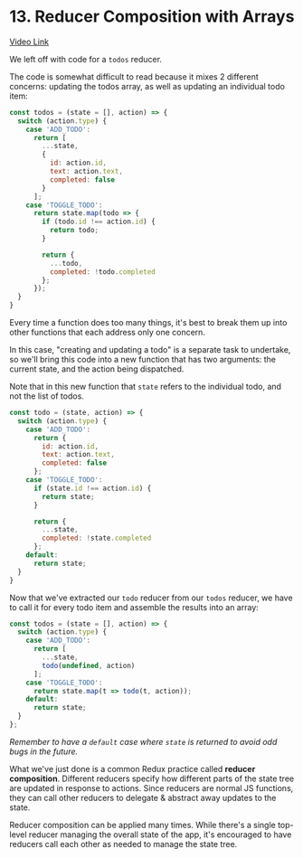 # 13. Reducer Composition with Arrays
[Video Link](https://egghead.io/lessons/javascript-redux-reducer-composition-with-arrays)

We left off with code for a `todos` reducer. 

The code is somewhat difficult to read because it mixes 2 different concerns: updating the todos array, as well as updating an individual todo item:

```JavaScript
const todos = (state = [], action) => {
  switch (action.type) {
    case 'ADD_TODO':
      return [
        ...state,
        {
          id: action.id,
          text: action.text,
          completed: false
        }
      ];
    case 'TOGGLE_TODO':
      return state.map(todo => {
        if (todo.id !== action.id) {
          return todo;
        }

        return {
          ...todo,
          completed: !todo.completed
        };
      });
  }
}
```

Every time a function does too many things, it's best to break them up into other functions that each address only one concern. 

In this case, "creating and updating a todo" is a separate task to undertake, so we'll bring this code into a new function that has two arguments: the current state, and the action being dispatched.

Note that in this new function that `state` refers to the individual todo, and not the list of todos.
```Javascript
const todo = (state, action) => {
  switch (action.type) {
    case 'ADD_TODO':
      return {
        id: action.id,
        text: action.text,
        completed: false
      };
    case 'TOGGLE_TODO':
      if (state.id !== action.id) {
        return state;
      }

      return {
        ...state,
        completed: !state.completed
      };
    default:
      return state;
  }
}
```

Now that we've extracted our `todo` reducer from our `todos` reducer, we have to call it for every todo item and assemble the results into an array:

```JavaScript
const todos = (state = [], action) => {
  switch (action.type) {
    case 'ADD_TODO':
      return [
        ...state,
        todo(undefined, action)
      ];
    case 'TOGGLE_TODO':
      return state.map(t => todo(t, action));
    default:
      return state;
  }
};
```
_Remember to have a `default` case where `state` is returned to avoid odd bugs in the future._

What we've just done is a common Redux practice called **reducer composition**. Different reducers specify how different parts of the state tree are updated in response to actions. Since reducers are normal JS functions, they can call other reducers to delegate & abstract away updates to the state. 

Reducer composition can be applied many times. While there's a single top-level reducer managing the overall state of the app, it's encouraged to have reducers call each other as needed to manage the state tree.



